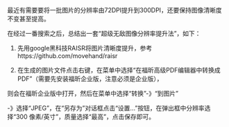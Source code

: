 最近有需要要将一批图片的分辨率由72DPI提升到300DPI，还要保持图像清晰度不变甚至提高。

在经过一番搜索之后，总结出一套“超级无敌图像分辨率提升法”，如下：

1. 先用google黑科技RAISR将图片清晰度提升，参考https://github.com/movehand/raisr

2. 在生成的图片文件点击右键，在菜单中选择“在福昕高级PDF编辑器中转换成PDF”（需要先安装福昕企业版，注意必须是企业版），

则会在福昕企业版中打开，然后在菜单中选择“转换”-》“到图片”

-》选择“JPEG”，在“另存为”对话框点击“设置...”按钮，在弹出框中分辨率选择“300 像素/英寸”，质量选择“最高”，点击保存即可。



